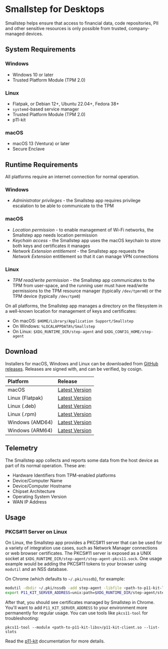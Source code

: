 # Smallstep for Desktops

Smallstep helps ensure that access to financial data, code repositories, PII and other sensitive resources is only possible from trusted, company-managed devices.

## System Requirements

### Windows

- Windows 10 or later
- Trusted Platform Module (TPM 2.0)

### Linux

- Flatpak, or Debian 12+, Ubuntu 22.04+, Fedora 38+
- `systemd`-based service manager
- Trusted Platform Module (TPM 2.0)
- p11-kit

### macOS

- macOS 13 (Ventura) or later
- Secure Enclave

## Runtime Requirements

All platforms require an internet connection for normal operation.

### Windows

- *Administrator privileges* - the Smallstep app requires privilege escalation to be able to communicate to the TPM

### macOS

- *Location permission* - to enable management of Wi-Fi networks, the Smallstep app needs location permission
- *Keychain access* - the Smallstep app uses the macOS keychain to store both keys and certificates it manages
- *Network Extension entitlement* - the Smallstep app requests the *Network Extension* entitlement so that it can manage VPN connections

### Linux

- *TPM read/write permission* - the Smallstep app communicates to the TPM from user-space, and the running user must have read/write permissions to the TPM resource manager (typically `/dev/tpmrm0`) or the TPM device (typically `/dev/tpm0`)

On all platforms, the Smallstep app manages a directory on the filesystem in a well-known location for management of keys and certificates:

- On macOS: `$HOME/Library/Application Support/Smallstep`
- On Windows: `%LOCALAPPDATA%/Smallstep`
- On Linux: `$XDG_RUNTIME_DIR/step-agent` and `$XDG_CONFIG_HOME/step-agent`

## Download

Installers for macOS, Windows and Linux can be downloaded from [GitHub releases](https://github.com/smallstep/smallstep-desktop/releases). Releases are signed with, and can be verified, by cosign.

| Platform  | Release  |
|:--|:--|
| macOS  | <a href='https://packages.smallstep.com/stable/darwin/Smallstep.dmg'>Latest Version</a>  |
| Linux (Flatpak) | <a href='https://packages.smallstep.com/stable/flatpak/Smallstep.flatpakref'>Latest Version</a>  |
| Linux (.deb) | <a href='https://packages.smallstep.com/stable/deb/smallstep-desktop.deb'>Latest Version</a>  |
| Linux (.rpm) | <a href='https://packages.smallstep.com/stable/deb/smallstep-desktop.rpm'>Latest Version</a>  |
| Windows (AMD64)  | <a href='https://packages.smallstep.com/stable/windows/Smallstep_amd64.exe'>Latest Version</a>  |
| Windows (ARM64)  | <a href='https://packages.smallstep.com/stable/windows/Smallstep_arm64.exe'>Latest Version</a>  |

## Telemetry

The Smallstep app collects and reports some data from the host device as part of its normal operation. These are:

- Hardware Identifiers from TPM-enabled platforms
- Device/Computer Name
- Device/Computer Hostname
- Chipset Architecture
- Operating System Version
- WAN IP Address

## Usage

### PKCS#11 Server on Linux

On Linux, the Smallstep app provides a PKCS#11 server that can be used for a variety of integration use cases, such as Network Manager connections or web browser certificates. The PKCS#11 server is exposed as a UNIX socket at `$XDG_RUNTIME_DIR/step-agent/step-agent-pkcs11.sock`. One usage example would be adding the PKCS#11 tokens to your browser using `modutil` and an NSS database.

On Chrome (which defaults to `~/.pki/nssdb`), for example:

```bash
modutil -dbdir ~/.pki/nssdb -add step-agent -libfile <path-to-p11-kit-libs>/p11-kit-client.so
export P11_KIT_SERVER_ADDRESS=unix:path=$XDG_RUNTIME_DIR/step-agent/step-agent-pkcs11.sock
```

After that, you should see certificates managed by Smallstep in Chrome. You'll want to add `P11_KIT_SERVER_ADDRESS` to your environment more permanently for regular usage. You can use tools like `pkcs11-tool` for troubleshooting:

`pkcs11-tool --module <path-to-p11-kit-libs>/p11-kit-client.so --list-slots`

Read the [p11-kit](https://p11-glue.github.io/p11-glue/p11-kit/manual/) documentation for more details.

